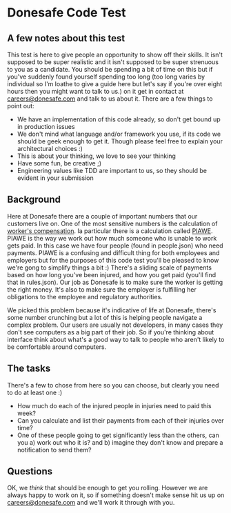 # Donesafe Code Test

## A few notes about this test
This test is here to give people an opportunity to show off their skills.  It isn't supposed to be super realistic and it isn't supposed to be super strenuous to you as a candidate.   You should be spending a bit of time on this but if you've suddenly found yourself spending too long (too long varies by individual so I'm loathe to give a guide here but let's say if you're over eight hours then you might want to talk to us.) on it get in contact at <careers@donesafe.com> and talk to us about it.  There are a few things to point out:
* We have an implementation of this code already, so don't get bound up in production issues
* We don't mind what language and/or framework you use, if its code we should be geek enough to get it.  Though please feel free to explain your architectural choices :)
* This is about your thinking, we love to see your thinking
* Have some fun, be creative ;)
* Engineering values like TDD are important to us, so they should be evident in your submission


## Background
Here at Donesafe there are a couple of important numbers that our customers live on.  One of the most sensitive numbers is the calculation of [worker's compensation][1].  Ia particular there is a calculation called [PIAWE][2].  PIAWE is the way we work out how much someone who is unable to work gets paid.  In this case we have four people (found in people.json) who need payments.  PIAWE is a confusing and difficult thing for both employees and employers but for the purposes of this code test you'll be pleased to know we're gong to simplify things a bit :)  There's a sliding scale of payments based on how long you've been injured, and how you get paid (you'll find that in rules.json).  Our job as Donesafe is to make sure the worker is getting the right money.  It's also to make sure the employer is fulfilling her obligations to the employee and regulatory authorities.

We picked this problem because it's indicative of life at Donesafe, there's some number crunching but a lot of this is helping people navigate a complex problem.  Our users are usually not developers, in many cases they don't see computers as a big part of their job.  So if you're thinking about interface think about what's a good way to talk to people who aren't likely to be comfortable around computers.

## The tasks
There's a few to chose from here so you can choose, but clearly you need to do at least one :)

* How much do each of the injured people in injuries need to paid this week?
* Can you calculate and list their payments from each of their injuries over time?
* One of these people going to get significantly less than the others, can you a) work out who it is? and b) imagine they don't know and prepare a notification to send them?

## Questions
OK, we *think* that should be enough to get you rolling.  However we are always happy to work on it, so if something doesn't make sense hit us up on <careers@donesafe.com> and we'll work it through with you.

[1]: https://www.fairwork.gov.au/leave/workers-compensation "Fairwork Australia Workers Compensation Page"
[2]: http://www.worksafe.vic.gov.au/injury-and-claims/compensation-and-entitlements/weekly-payments-and-current-work-capacity
